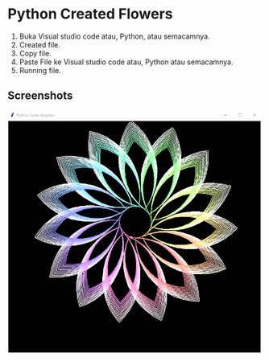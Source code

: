 


# Python Created Flowers

1. Buka Visual studio code atau, Python, atau semacamnya.
2. Created file.
3. Copy file.
4. Paste File ke Visual studio code atau, Python atau semacamnya.
5. Running file.








## Screenshots

![App Screenshot](.readme/../flowerspy.png)

